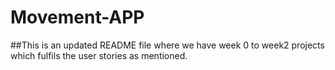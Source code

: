 # Movement-APP
##This is an updated README file where we have week 0 to week2 projects which fulfils the user stories as mentioned.
